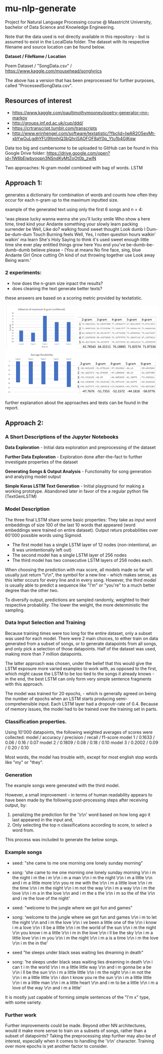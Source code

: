 # mu-nlp-generate
Project for Natural Language Processing course @ Maastricht University, bachelor of Data Science and Knowledge Engineering.

Note that the data used is not directly available in this repository - but is assumed to exist in the LocalData folder. The dataset with its respective filename and source location can be found below.

**Dataset / FileName / Location**
  
Poem Dataset / "SongData.csv" / https://www.kaggle.com/mousehead/songlyrics

The above has a version that has been preprocessed for further purposes, called "ProcessedSongData.csv".

## Resources of interest
- https://www.kaggle.com/paultimothymooney/poetry-generator-rnn-markov
- http://groups.inf.ed.ac.uk/cup/ddd/
- https://crtranscript.tumblr.com/transcripts
- http://www.erinhengel.com/software/textatistic/?fbclid=IwAR2O5evMt-xbYwOuLgdhYFU9ItmhiQ3bQhrjSAOFOF8aY0p_Ytu1b4GjKqw

Data too big and cumbersome to be uploaded to GitHub can be found in this Google Drive folder:
https://drive.google.com/open?id=1W6bEjwbyoopn3NSndKyMtZoOt0b_zwlN

Two approaches:
N-gram model combined with bag of words.
LSTM

## Approach 1:
generates a dictionairy for combination of words and counts how often they occur for each n-gram up to the maximum inputted size.

example of the generated text using only the first 6 songs and n = 4:

'was please lucky wanna wanna she you'll lucky smile Who show a here time, tired kind your Andante something your slowly learn packing surrender be Well, Like do? walking found sweet thought Look dumb I Dum-be-dum-dum Touch Burning feels Well, Yes, I rotten question hours walkin' walkin' ma learn She's Holy Saying to think it's used sweet enough little time she ever play entitled things grow here You end you've be-dumb-be-dumb-dumb believe please - (You at means No fine face, sing, blue Andante Girl Once cutting Oh kind of out throwing together use Look away Being warm.'

### 2 experiments:
- how does the n-gram size inpact the results?
- does cleaning the text generate better texts?

these answers are based on a scoring metric provided by textatistic.

![Screenshot](unfiltered.PNG)
![Screenshot](filtered.PNG)

further explanation about the approaches and tests can be found in the report.

## Approach 2:

### A Short Descriptions of the Jupyter Notebooks

**Data Exploration** - Initial data exploration and preprocessing of the dataset

**Further Data Exploration** - Exploration done after-the-fact to further investigate properties of the dataset

**Generating Songs & Output Analysis** - Functionality for song generation and analyzing model output

**Simple Keras LSTM Text Generation** - Initial playground for making a working prototype. Abandoned later in favor of the a regular python file (TextGenLSTM)

### Model Description
The three final LSTM share some basic properties: They take as input word embeddings of size 100 of the last 10 words that appeared (word embeddings were trained on entire dataset). Output returs probabilities over 60'000 possible words using Sigmoid.

- The first model has a single LSTM layer of 12 nodes (non-intentional, an 8 was unintentionally left out)
- The second model has a single LSTM layer of 256 nodes
- The third model has two consecutive LSTM layers of 256 nodes each.


When choosing the prediction with max score, all models made so far will usually just return "\\r\\n", the symbol for a new line - which makes sense, as this letter occurs for every line and in every song. However, the third model is usually able to predict a sequence like "I'm" or "you're" to a much better degree than the other two.

To diversify output, predictions are sampled randomly, weighted to their respective probability. The lower the weight, the more deterministic the sampling.

### Data Input Selection and Training

Because training times were too long for the entire dataset, only a subset was used for each model. There were 2 main choices, to either train on data generated from a subset of songs, or to generate datapoints from all songs, and only pick a selection of those datapoints. Half of the dataset was used, making more than 7 million datapoints.

The latter approach was chosen, under the belief that this would give the LSTM exposure more varied examples to work with, as opposed to the first, which might cause the LSTM to be too tied to the songs it already knows - in the end, the best LSTM can only form very simple sentence fragments with this approach.

The model was trained for 20 epochs, - which is generally agreed on being the number of epochs when an LSTM starts producing semi-comprehensible input. Each LSTM layer had a dropoutr-rate of 0.4. Because of memory issues, the model had to be trained over the training set in parts.

### Classification properties.

Using 10'000 datapoints, the following weighted averages of scores were collected:
model    / accuracy / precision / recall / f1-score
model 1  / 0.1633   /  0.06     / 0.16   /  0.07
model 2  / 0.1809   /  0.08     / 0.18   /  0.10
model 3  / 0.2002   /  0.09     / 0.20   /  0.10

Most words, the model has trouble with, except for most english stop words like "my" or "they".

### Generation

The example songs were generated with the third model.

However, a small improvement - in terms of human readability appears to have been made by the following post-processing steps after receiving output, by:

1. penalizing the prediction for the '\\r\\n' word based on how long ago it last appeared in the input and,
2. Only selecting the top n classifications according to score, to select a word from.

This process was included to generate the below songs.

### Example songs

- seed: "she came to me one morning one lonely sunday morning"
- song: 'she came to me one morning one lonely sunday morning \\r\\n i m the night i m the i m \\r\\n i m a man \\r\\n i m the night \\r\\n i m a little \\r\\n and i m a little more \\r\\n you re me with the \\r\\n i m a little love \\r\\n i m the time \\r\\n i m the night \\r\\n i m not the way \\r\\n i m a way \\r\\n i m the love \\r\\n i m a in the love \\r\\n and i m the s the \\r\\n i m so the of the \\r\\n and i re the love of the night'


- seed: "welcome to the jungle where we got fun and games"
- song: 'welcome to the jungle where we got fun and games \\r\\n i m to let the night \\r\\n and i m the love \\r\\n i ve been a little one of the \\r\\n i know i m a love \\r\\n i ll be a little \\r\\n i m the world of the sun \\r\\n i m the night \\r\\n you know i m a little \\r\\n i m in the love \\r\\n i ll be the sky \\r\\n i m a little love \\r\\n i m you \\r\\n i m the night \\r\\n i m a is a time \\r\\n i m the love \\r\\n i m the in the'

- seed "he sleeps under black seas waiting lies dreaming in death"
- song: 'he sleeps under black seas waiting lies dreaming in death \\r\\n i can t i m the world \\r\\n i m a little little way \\r\\n and i m gonna be a be \\r\\n i ll be the sun \\r\\n i m a little little \\r\\n i m the night \\r\\n i m not the \\r\\n i m a little little \\r\\n i don t know you re the sun \\r\\n i m a little little \\r\\n i m a little man \\r\\n i m a little heart \\r\\n and i m to be a little \\r\\n i m a love of the way \\r\\n and i m a little'

It is mostly just capable of forming simple sentences of the "I'm x" type, with some variety.

### Further work

Further improvements could be made. Beyond other NN architectures, would it make more sense to  train on a subsets of songs, rather than a subset of datapoints? Taking the preprocessing step further may also be of interest, especially when it comes to handling the '\\r\\n' character. Training over more epochs is yet another factor to consider.
